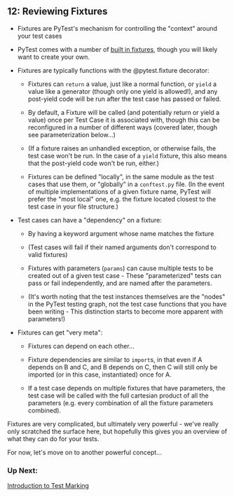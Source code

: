 ## 12: Reviewing Fixtures

* Fixtures are PyTest's mechanism for controlling the "context" around your test cases

* PyTest comes with a number of [built in fixtures](https://docs.pytest.org/en/latest/reference.html#fixtures), though you will likely want to create your own.

* Fixtures are typically functions with the @pytest.fixture decorator:

    * Fixtures can `return` a value, just like a normal function, or `yield` a value like a generator (though only one yield is allowed!), and any post-yield code will be run after the test case has passed or failed.

    * By default, a Fixture will be called (and potentially return or yield a value) once per Test Case it is associated with, though this can be reconfigured in a number of different ways (covered later, though see parameterization below...)

    * (If a fixture raises an unhandled exception, or otherwise fails, the test case won't be run. In the case of a `yield` fixture, this also means that the post-yield code won't be run, either.)

    * Fixtures can be defined "locally", in the same module as the test cases that use them, or "globally" in a `conftest.py` file. (In the event of multiple implementations of a given fixture name, PyTest will prefer the "most local" one, e.g. the fixture located closest to the test case in your file structure.)

* Test cases can have a "dependency" on a fixture:

    * By having a keyword argument whose name matches the fixture

    * (Test cases will fail if their named arguments don't correspond to valid fixtures)

    * Fixtures with parameters (`params`) can cause multiple tests to be created out of a given test case - These "parameterized" tests can pass or fail independently, and are named after the parameters.

    * (It's worth noting that the test instances themselves are the "nodes" in the PyTest testing graph, not the test case functions that you have been writing - This distinction starts to become more apparent with parameters!)

* Fixtures can get "very meta":

    * Fixtures can depend on each other...

    * Fixture dependencies are similar to `import`s, in that even if A depends on B and C, and B depends on C, then C will still only be imported (or in this case, instantiated) once for A.

    * If a test case depends on multiple fixtures that have parameters, the test case will be called with the full cartesian product of all the parameters (e.g. every combination of all the fixture parameters combined).

Fixtures are very complicated, but ultimately very powerful - we've really only scratched the surface here, but hopefully this gives you an overview of what they can do for your tests.

For now, let's move on to another powerful concept...

### Up Next:

[Introduction to Test Marking](https://github.com/pluralsight/intro-to-pytest/blob/master/tutorials/13_intro_to_test_marking.md)